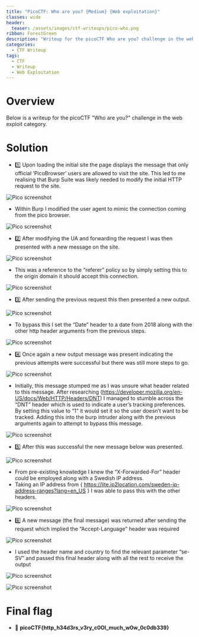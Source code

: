```yaml
---
title: "PicoCTF: Who are you? {Medium} {Web exploitation}"
classes: wide
header:
  teaser: /assets/images/ctf-writeups/pico-who.png
ribbon: ForestGreen
description: "Writeup for the picoCTF Who are you? challenge in the web exploit category."
categories:
  - CTF Writeup
tags:
  - CTF
  - Writeup
  - Web Exploitation
---
```


# Overview 

Below is a writeup for the picoCTF "Who are you?" challenge in the web exploit category.

# Solution

- 1️⃣ Upon loading the initial site the page displays the message that only official ‘PicoBrowser’ users are allowed to visit the site. This led to me realising that Burp Suite was likely needed to modify the initial HTTP request to the site.

![Pico screenshot](/assets/images/who-1.webp)

- Within Burp I modified the user agent to mimic the connection coming from the pico browser.

![Pico screenshot](/assets/images/who-2.webp)

- 2️⃣ After modifying the UA and forwarding the request I was then presented with a new message on the site.

![Pico screenshot](/assets/images/who-3.webp)

- This was a reference to the “referer” policy so by simply setting this to the origin domain it should accept this connection.

![Pico screenshot](/assets/images/who-4.webp)

- 3️⃣ After sending the previous request this then presented a new output.

![Pico screenshot](/assets/images/who-5.webp)

- To bypass this I set the “Date” header to a date from 2018 along with the other http header arguments from the previous steps.

![Pico screenshot](/assets/images/who-6.webp)

- 4️⃣ Once again a new output message was present indicating the previous attempts were successful but there was still more steps to go.

![Pico screenshot](/assets/images/who-7.webp)

- Initially, this message stumped me as I was unsure what header related to this message. After researching (https://developer.mozilla.org/en-US/docs/Web/HTTP/Headers/DNT) I managed to stumble across the “DNT” header which is used to indicate a user’s tracking preferences. By setting this value to “1” it would set it so the user doesn’t want to be tracked. Adding this into the burp intruder along with the previous arguments again to attempt to bypass this message.

![Pico screenshot](/assets/images/who-8.webp)

- 5️⃣ After this was successful the new message below was presented.

![Pico screenshot](/assets/images/who-9.webp)

- From pre-existing knowledge I knew the “X-Forwarded-For” header could be employed along with a Swedish IP address.
- Taking an IP address from { https://lite.ip2location.com/sweden-ip-address-ranges?lang=en_US } I was able to pass this with the other headers.

![Pico screenshot](/assets/images/who-10.webp)

- 6️⃣ A new message (the final message) was returned after sending the request which implied the “Accept-Language” header was required

![Pico screenshot](/assets/images/who-11.webp)

- I used the header name and country to find the relevant parameter “se-SV” and passed this final header along with all the rest to receive the output

![Pico screenshot](/assets/images/who-12.webp)

![Pico screenshot](/assets/images/who-13.webp)

# Final flag

- 🚩 **picoCTF{http_h34d3rs_v3ry_c0Ol_much_w0w_0c0db339}**
